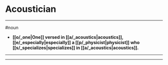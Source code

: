 # Acoustician
---
#noun
- **[[o/_one|One]] versed in [[a/_acoustics|acoustics]], [[e/_especially|especially]] a [[p/_physicist|physicist]] who [[s/_specializes|specializes]] in [[a/_acoustics|acoustics]].**
---
---
